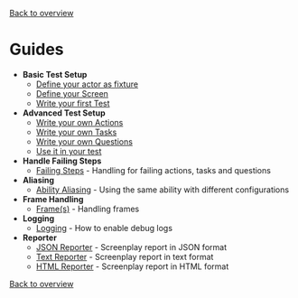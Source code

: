 [Back to overview](../../README.md)

# Guides

- **Basic Test Setup**
  - [Define your actor as fixture](./basic_test_setup/actor_fixture.md)
  - [Define your Screen](./basic_test_setup/screen.md)
  - [Write your first Test](./basic_test_setup/writing_tests.md)
- **Advanced Test Setup**
  - [Write your own Actions](./advanced_test_setup/create_action.md)
  - [Write your own Tasks](./advanced_test_setup/create_task.md)
  - [Write your own Questions](./advanced_test_setup/create_question.md)
  - [Use it in your test](./advanced_test_setup/write_tests.md)
- **Handle Failing Steps**
  - [Failing Steps](./failing_steps/failing_steps.md) - Handling for failing actions, tasks and questions
- **Aliasing**
  - [Ability Aliasing](./ability_aliasing/ability_aliasing.md) - Using the same ability with different configurations
- **Frame Handling**
  - [Frame(s)](./frame_handling/frame_handling.md) - Handling frames
- **Logging**
  - [Logging](./logging/logging.md) - How to enable debug logs
- **Reporter**
  - [JSON Reporter](./reporter/json.md) - Screenplay report in JSON format
  - [Text Reporter](./reporter/text.md) - Screenplay report in text format
  - [HTML Reporter](./reporter/html.md) - Screenplay report in HTML format

[Back to overview](../../README.md)